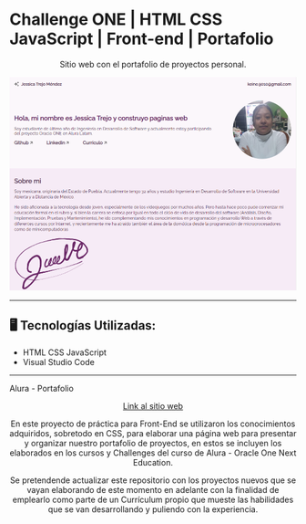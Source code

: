 # Challenge ONE | HTML CSS JavaScript | Front-end | Portafolio

<p align="center" >
     Sitio web con el portafolio de proyectos personal.

![Index CV](assets/Captura.PNG)
</p>

---

## 🖥️ Tecnologías Utilizadas:

- HTML CSS JavaScript
- Visual Studio Code </br>

---

Alura - Portafolio </br>

<center>

[Link al sitio web](https://keinetm.github.io/OneNextEducation-CV/)
</center>

<p align="center" >
     En este proyecto de práctica para Front-End se utilizaron los conocimientos adquiridos, sobretodo en CSS, para elaborar una página web para presentar y organizar nuestro portafolio de proyectos, en estos se incluyen los elaborados en los cursos y Challenges del curso de Alura - Oracle One Next Education.
</p>

<p align="center" >
     Se pretendende actualizar este repositorio con los proyectos nuevos que se vayan elaborando de este momento en adelante con la finalidad de emplearlo como parte de un Currículum propio que mueste las habilidades que se van desarrollando y puliendo con la experiencia.
</p>
